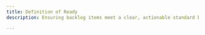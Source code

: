 ```yaml
---
title: Definition of Ready
description: Ensuring backlog items meet a clear, actionable standard before sprint planning.

---
```


